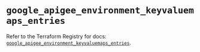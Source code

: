 # `google_apigee_environment_keyvaluemaps_entries`

Refer to the Terraform Registry for docs: [`google_apigee_environment_keyvaluemaps_entries`](https://registry.terraform.io/providers/hashicorp/google/5.43.0/docs/resources/apigee_environment_keyvaluemaps_entries).
